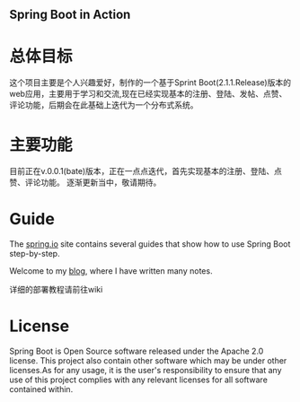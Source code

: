 Spring Boot in Action
------------


# 总体目标
这个项目主要是个人兴趣爱好，制作的一个基于Sprint Boot(2.1.1.Release)版本的web应用，主要用于学习和交流,现在已经实现基本的注册、登陆、发帖、点赞、评论功能，后期会在此基础上迭代为一个分布式系统。
# 主要功能
目前正在v.0.0.1(bate)版本，正在一点点迭代，首先实现基本的注册、登陆、点赞、评论功能。
逐渐更新当中，敬请期待。
# Guide
The [spring.io](https://spring.io/) site contains several guides that show how to use Spring Boot step-by-step.

Welcome to my [blog](https://blog.csdn.net/qq_39385118), where I have written many notes.

详细的部署教程请前往wiki
# License
Spring Boot is Open Source software released under the Apache 2.0 license.
This project also contain other software which may be under other licenses.As for any usage, it is the user's responsibility to ensure that any use of this project complies with any relevant licenses for all software contained within.
